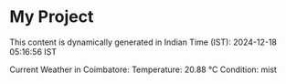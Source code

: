 # My Project

This content is dynamically generated in Indian Time (IST): 2024-12-18 05:16:56 IST


Current Weather in Coimbatore:
Temperature: 20.88 °C
Condition: mist
